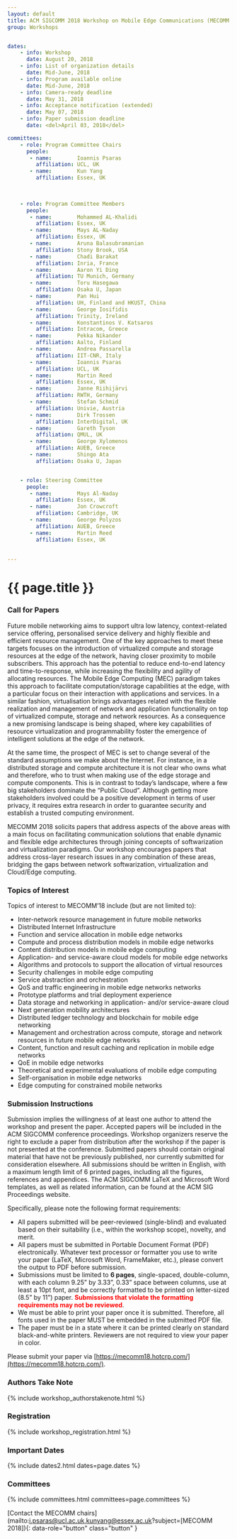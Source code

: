 ```yaml
---
layout: default
title: ACM SIGCOMM 2018 Workshop on Mobile Edge Communications (MECOMM 2018)
group: Workshops


dates:
    - info: Workshop
      date: August 20, 2018
    - info: List of organization details
      date: Mid-June, 2018   
    - info: Program available online
      date: Mid-June, 2018   
    - info: Camera-ready deadline
      date: May 31, 2018
    - info: Acceptance notification (extended)
      date: May 07, 2018
    - info: Paper submission deadline
      date: <del>April 03, 2018</del>

committees:
    - role: Program Committee Chairs
      people:
       - name:        Ioannis Psaras 
         affiliation: UCL, UK
       - name:        Kun Yang
         affiliation: Essex, UK
    

    
    - role: Program Committee Members
      people:
       - name:        Mohammed AL-Khalidi
         affiliation: Essex, UK
       - name:        Mays AL-Naday
         affiliation: Essex, UK
       - name:        Aruna Balasubramanian
         affiliation: Stony Brook, USA
       - name:        Chadi Barakat
         affiliation: Inria, France
       - name:        Aaron Yi Ding
         affiliation: TU Munich, Germany
       - name:        Toru Hasegawa
         affiliation: Osaka U, Japan
       - name:        Pan Hui
         affiliation: UH, Finland and HKUST, China
       - name:        George Iosifidis
         affiliation: Trinity, Ireland
       - name:        Konstantinos V. Katsaros
         affiliation: Intracom, Greece
       - name:        Pekka Nikander
         affiliation: Aalto, Finland
       - name:        Andrea Passarella
         affiliation: IIT-CNR, Italy
       - name:        Ioannis Psaras
         affiliation: UCL, UK
       - name:        Martin Reed
         affiliation: Essex, UK
       - name:        Janne Riihijärvi
         affiliation: RWTH, Germany
       - name:        Stefan Schmid
         affiliation: Univie, Austria
       - name:        Dirk Trossen
         affiliation: InterDigital, UK
       - name:        Gareth Tyson
         affiliation: QMUL, UK
       - name:        George Xylomenos
         affiliation: AUEB, Greece
       - name:        Shingo Ata
         affiliation: Osaka U, Japan


    - role: Steering Committee
      people:
       - name:        Mays Al-Naday
         affiliation: Essex, UK
       - name:        Jon Crowcroft
         affiliation: Cambridge, UK
       - name:        George Polyzos
         affiliation: AUEB, Greece
       - name:        Martin Reed
         affiliation: Essex, UK 
         
                              
---
```


# {{ page.title }}

### Call for Papers
Future mobile networking aims to support ultra low latency, context-related service offering, personalised service delivery and highly flexible and efficient resource management. One of the key approaches to meet these targets focuses on the introduction of virtualized compute and storage resources at the edge of the network, having closer proximity to mobile subscribers. This approach has the potential to reduce end-to-end latency and time-to-response, while increasing the flexibility and agility of allocating resources. The Mobile Edge Computing (MEC) paradigm takes this approach  to facilitate computation/storage capabilities at the edge, with a particular focus on their interaction with applications and services. In a similar fashion, virtualisation brings advantages related with the flexible realization and management of network and application functionality on top of virtualized compute, storage and network resources. As a consequence a new promising landscape is being shaped, where key capabilities of resource virtualization and programmability foster the emergence of intelligent solutions at the edge of the network.     

At the same time, the prospect of MEC is set to change several of the standard assumptions we make about the Internet. For instance, in a distributed storage and compute architecture it is not clear who owns what and therefore, who to trust when making use of the edge storage and compute components. This is in contrast to today’s landscape, where a few big stakeholders dominate the “Public Cloud”. Although getting more stakeholders involved could be a positive development in terms of user privacy, it requires extra research in order to guarantee security and establish a trusted computing environment.

MECOMM 2018 solicits papers that address aspects of the above areas with a main focus on facilitating communication solutions that enable dynamic and flexible edge architectures through joining concepts of softwarization and virtualization paradigms. Our workshop encourages papers that address cross-­layer research issues in any combination of these areas, bridging the gaps between network softwarization, virtualization and Cloud/Edge computing.

### Topics of Interest
Topics of interest to MECOMM’18 include (but are not limited to):

- Inter-network resource management in future mobile networks
- Distributed Internet Infrastructure
- Function and service allocation in mobile edge networks
- Compute and process distribution models in mobile edge networks
- Content distribution models in mobile edge computing
- Application- and service-aware cloud models for mobile edge networks
- Algorithms and protocols to support the allocation of virtual resources
- Security challenges in mobile edge computing
- Service abstraction and orchestration
- QoS and traffic engineering in mobile edge networks networks
- Prototype platforms and trial deployment experience
- Data storage and networking in application- and/or service-aware cloud
- Next generation mobility architectures
- Distributed ledger technology and blockchain for mobile edge networking
- Management and orchestration across compute, storage and network resources in future mobile edge networks
- Content, function and result caching and replication in mobile edge networks 
- QoE in mobile edge networks
- Theoretical and experimental evaluations of mobile edge computing
- Self-organisation in mobile edge networks
- Edge computing for constrained mobile networks


### Submission Instructions
Submission implies the willingness of at least one author to attend the workshop and present the paper. Accepted papers will be included in the ACM SIGCOMM conference proceedings. Workshop organizers reserve the right to exclude a paper from distribution after the workshop if the paper is not presented at the conference. Submitted papers should contain original material that have not be previously published, nor currently submitted for consideration elsewhere. All submissions should be written in English, with a maximum length limit of 6 printed pages, including all the figures, references and appendices. The ACM SIGCOMM LaTeX and Microsoft Word templates, as well as related information, can be found at the ACM SIG Proceedings website.

Specifically, please note the following format requirements:

- All papers submitted will be peer-reviewed (single-blind) and evaluated based on their suitability (i.e., within the workshop scope), novelty, and merit. 
- All papers must be submitted in Portable Document Format (PDF) electronically. Whatever text processor or formatter you use to write your paper (LaTeX, Microsoft Word, FrameMaker, etc.), please convert the output to PDF before submission.
- Submissions must be limited to **6 pages**, single-spaced, double-column, with each column 9.25” by 3.33”, 0.33” space between columns, use at least a 10pt font, and be correctly formatted to be printed on letter-sized (8.5” by 11”) paper. <span style="color:red">**Submissions that violate the formatting requirements may not be reviewed**</span>.
- We must be able to print your paper once it is submitted. Therefore, all fonts used in the paper MUST be embedded in the submitted PDF file.
- The paper must be in a state where it can be printed clearly on standard black-and-white printers. Reviewers are not required to view your paper in color.

Please submit your paper via [https://mecomm18.hotcrp.com/](https://mecomm18.hotcrp.com/).

### Authors Take Note
{% include workshop_authorstakenote.html %}

### Registration
{% include workshop_registration.html %}


### <i class="fa fa-calendar"></i> Important Dates

{% include dates2.html dates=page.dates %}

### Committees

{% include committees.html committees=page.committees %}


[Contact the MECOMM chairs](mailto:i.psaras@ucl.ac.uk,kunyang@essex.ac.uk?subject=[MECOMM 2018]){: data-role="button" class="button" }